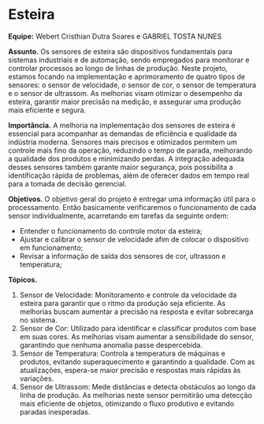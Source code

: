 # Esteira

__Equipe:__ Webert Cristhian Dutra Soares e GABRIEL TOSTA NUNES

__Assunto.__
Os sensores de esteira são dispositivos fundamentais para sistemas industriais e de
automação, sendo empregados para monitorar e controlar processos ao longo de linhas de
produção. Neste projeto, estamos focando na implementação e aprimoramento de quatro
tipos de sensores: o sensor de velocidade, o sensor de cor, o sensor de temperatura e o
sensor de ultrassom. As melhorias visam otimizar o desempenho da esteira, garantir maior
precisão na medição, e assegurar uma produção mais eficiente e segura.

__Importância.__
A melhoria na implementação dos sensores de esteira é essencial para acompanhar as
demandas de eficiência e qualidade da indústria moderna. Sensores mais precisos e
otimizados permitem um controle mais fino da operação, reduzindo o tempo de parada,
melhorando a qualidade dos produtos e minimizando perdas. A integração adequada
desses sensores também garante maior segurança, pois possibilita a identificação rápida de
problemas, além de oferecer dados em tempo real para a tomada de decisão gerencial.

__Objetivos.__
O objetivo geral do projeto é entregar uma informação útil para o processamento. Então
basicamente verificaremos o funcionamento de cada sensor individualmente, acarretando
em tarefas da seguinte ordem:

- Entender o funcionamento do controle motor da esteira;
- Ajustar e calibrar o sensor de velocidade afim de colocar o dispositivo em funcionamento;
- Revisar a informação de saída dos sensores de cor, ultrasson e temperatura;
  

__Tópicos.__
1. Sensor de Velocidade: Monitoramento e controle da velocidade da esteira para garantir
que o ritmo da produção seja eficiente. As melhorias buscam aumentar a precisão na
resposta e evitar sobrecarga no sistema.
2. Sensor de Cor: Utilizado para identificar e classificar produtos com base em suas cores.
As melhorias visam aumentar a sensibilidade do sensor, garantindo que nenhuma anomalia
passe despercebida.
3. Sensor de Temperatura: Controla a temperatura de máquinas e produtos, evitando
superaquecimento e garantindo a qualidade. Com as atualizações, espera-se maior
precisão e respostas mais rápidas às variações.
4. Sensor de Ultrassom: Mede distâncias e detecta obstáculos ao longo da linha de
produção. As melhorias neste sensor permitirão uma detecção mais eficiente de objetos,
otimizando o fluxo produtivo e evitando paradas inesperadas.
